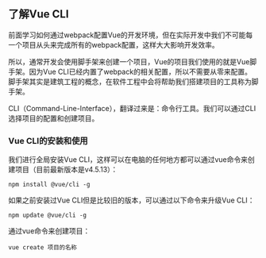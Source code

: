 ## 了解Vue CLI

前面学习如何通过webpack配置Vue的开发环境，但在实际开发中我们不可能每一个项目从头来完成所有的webpack配置，这样大大影响开发效率。

所以，通常开发会使用脚手架来创建一个项目，Vue的项目我们使用的就是Vue脚手架。因为Vue CLI已经内置了webpack的相关配置，所以不需要从零来配置。脚手架其实是建筑工程的概念，在软件工程中会将帮助我们搭建项目的工具称为脚手架。

CLI（Command-Line-Interface），翻译过来是：命令行工具。我们可以通过CLI选择项目的配置和创建项目。

### Vue CLI的安装和使用

我们进行全局安装Vue CLI，这样可以在电脑的任何地方都可以通过vue命令来创建项目（目前最新版本是v4.5.13）：
``` 
npm install @vue/cli -g
```

如果之前安装过Vue CLI但是比较旧的版本，可以通过以下命令来升级Vue CLI：
```
npm update @vue/cli -g
```

通过vue命令来创建项目：
```
vue create 项目的名称
```

